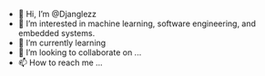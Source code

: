 - 👋 Hi, I’m @Djanglezz
- 👀 I’m interested in machine learning, software engineering, and embedded systems.
- 🌱 I’m currently learning 
- 💞️ I’m looking to collaborate on ...
- 📫 How to reach me ...

<!---
Djanglezz/Djanglezz is a ✨ special ✨ repository because its `README.md` (this file) appears on your GitHub profile.
You can click the Preview link to take a look at your changes.
--->
